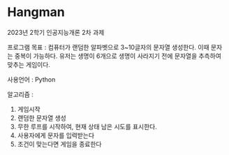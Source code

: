 # Hangman
2023년 2학기 인공지능개론 2차 과제

프로그램 목표 : 컴퓨터가 랜덤한 알파벳으로 3~10글자의 문자열 생성한다. 이때 문자는 중복이 가능하다. 유저는 생명이 6개으로 생명이 사라지기 전에 문자열을 추측하여 맞추는 게임이다.

사용언어 : Python

알고리즘 :
1. 게임시작
2. 랜덤한 문자열 생성
3. 무한 루프를 시작하여, 현재 상태 남은 시도를 표시한다.
4. 사용자에게 문자를 입력받는다
5. 조건이 맞는다면 게임을 종료한다

